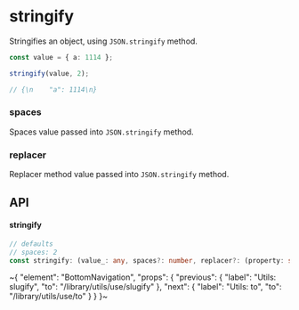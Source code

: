
# stringify

Stringifies an object, using `JSON.stringify` method.

```ts
const value = { a: 1114 };

stringify(value, 2);

// {\n    "a": 1114\n}
```

### spaces

Spaces value passed into `JSON.stringify` method.

### replacer

Replacer method value passed into `JSON.stringify` method.


## API

#### stringify

```ts
// defaults
// spaces: 2
const stringify: (value_: any, spaces?: number, replacer?: (property: string, value: any) => any) => string;
```


~{
  "element": "BottomNavigation",
  "props": {
    "previous": {
      "label": "Utils: slugify",
      "to": "/library/utils/use/slugify"
    },
    "next": {
      "label": "Utils: to",
      "to": "/library/utils/use/to"
    }
  }
}~
